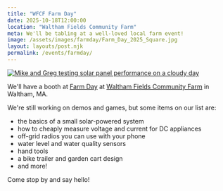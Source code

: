 ```yaml
---
title: "WFCF Farm Day"
date: 2025-10-18T12:00:00
location: "Waltham Fields Community Farm"
meta: We'll be tabling at a well-loved local farm event!
image: /assets/images/farmday/Farm_Day_2025_Square.jpg
layout: layouts/post.njk
permalink: /events/farmday/
---
```


<div class="float-figure float-left">
  <a href="https://communityfarms.org/calendar/event/farm-day-2025#!prettyPhoto"><img src="/assets/images/farmday/Farm_Day_2025_Square.jpg" alt="Mike and Greg testing solar panel performance on a cloudy day"></a>
  <!--<div class="float-caption">The flyer we put out for the workshop!</div>-->
</div>

We'll have a booth at [Farm Day](https://communityfarms.org/calendar/event/farm-day-2025#!prettyPhoto) at [Waltham Fields Community Farm](https://communityfarms.org/) in Waltham, MA.  

We're still working on demos and games, but some items on our list are:
- the basics of a small solar-powered system
- how to cheaply measure voltage and current for DC appliances
- off-grid radios you can use with your phone
- water level and water quality sensors
- hand tools
- a bike trailer and garden cart design
- and more!

Come stop by and say hello!

